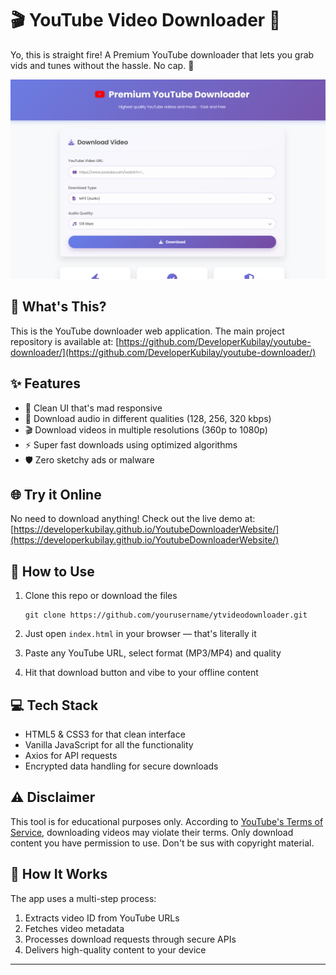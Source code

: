 # 🎬 YouTube Video Downloader 🎵

Yo, this is straight fire! A Premium YouTube downloader that lets you grab vids and tunes without the hassle. No cap. 💯

![YouTube Downloader Screenshot](https://raw.githubusercontent.com/DeveloperKubilay/YoutubeDownloaderWebsite/refs/heads/main/image.png)

## 📱 What's This?
This is the YouTube downloader web application. The main project repository is available at:
[https://github.com/DeveloperKubilay/youtube-downloader/](https://github.com/DeveloperKubilay/youtube-downloader/)

## ✨ Features

- 📱 Clean UI that's mad responsive
- 🎵 Download audio in different qualities (128, 256, 320 kbps)
- 🎬 Download videos in multiple resolutions (360p to 1080p)
- ⚡ Super fast downloads using optimized algorithms
- 🛡️ Zero sketchy ads or malware

## 🌐 Try it Online

No need to download anything! Check out the live demo at:
[https://developerkubilay.github.io/YoutubeDownloaderWebsite/](https://developerkubilay.github.io/YoutubeDownloaderWebsite/)

## 🚀 How to Use

1. Clone this repo or download the files
    ```
    git clone https://github.com/yourusername/ytvideodownloader.git
    ```

2. Just open `index.html` in your browser — that's literally it

3. Paste any YouTube URL, select format (MP3/MP4) and quality

4. Hit that download button and vibe to your offline content

## 💻 Tech Stack

- HTML5 & CSS3 for that clean interface
- Vanilla JavaScript for all the functionality
- Axios for API requests
- Encrypted data handling for secure downloads

## ⚠️ Disclaimer

This tool is for educational purposes only. According to [YouTube's Terms of Service](https://www.youtube.com/static?template=terms), downloading videos may violate their terms. Only download content you have permission to use. Don't be sus with copyright material.

## 🧠 How It Works

The app uses a multi-step process:
1. Extracts video ID from YouTube URLs
2. Fetches video metadata
3. Processes download requests through secure APIs
4. Delivers high-quality content to your device

---
